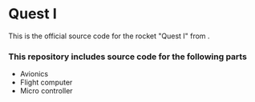 # Quest I

This is the official source code for the rocket "Quest I" from <name>.

### This repository includes source code for the following parts

- Avionics
- Flight computer
- Micro controller
